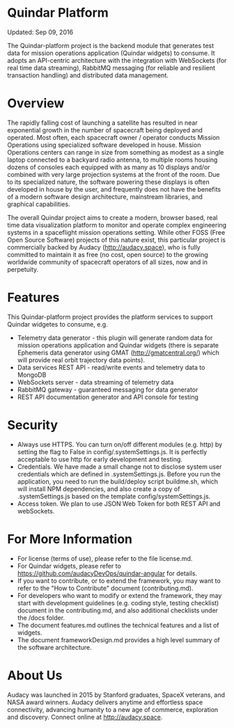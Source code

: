 # Quindar Platform
Updated: Sep 09, 2016

The Quindar-platform project is the backend module that generates test data for mission operations application (Quindar widgets) to consume. It adopts an API-centric architecture with the integration with WebSockets (for real time data streaming), RabbitMQ messaging (for reliable and resilient transaction handling) and distributed data management.

# Overview
The rapidly falling cost of launching a satellite has resulted in near exponential growth in the number of spacecraft being deployed and operated. Most often, each spacecraft owner / operator conducts Mission Operations using specialized software developed in house. Mission Operations centers can range in size from something as modest as a single laptop connected to a backyard radio antenna, to multiple rooms housing dozens of consoles each equipped with as many as 10 displays and/or combined with very large projection systems at the front of the room. Due to its specialized nature, the software powering these displays is often developed in house by the user, and frequently does not have the benefits of a modern software design architecture, mainstream libraries, and graphical capabilities. 

The overall Quindar project aims to create a modern, browser based, real time data visualization platform to monitor and operate complex engineering systems in a spaceflight mission operations setting. While other FOSS (Free Open Source Software) projects of this nature exist, this particular project is commercially backed by Audacy (http://audacy.space), who is fully committed to maintain it as free (no cost, open source) to the growing worldwide community of spacecraft operators of all sizes, now and in perpetuity.

# Features
This Quindar-platform project provides the platform services to support Quindar widgetes to consume, e.g.
* Telemetry data generator - this plugin will generate random data for mission operations application and Quindar widgets (there is separate Ephemeris data generator using GMAT (http://gmatcentral.org/) which will provide real orbit trajectory data points).
* Data services REST API - read/write events and telemetry data to MongoDB 
* WebSockets server - data streaming of telemetry data
* RabbitMQ gateway - guaranteed messaging for data generator 
* REST API documentation generator and API console for testing

# Security
* Always use HTTPS. You can turn on/off different modules (e.g. http) by setting the flag to False in config/.systemSettings.js. It is perfectly acceptable to use http for early development and testing.
* Credentials.  We have made a small change not to disclose system user credentials which are defined in .systemSettings.js.  Before you run the application, you need to run the build/deploy script buildme.sh, which will install NPM dependencies, and also create a copy of .systemSettings.js based on the template config/systemSettings.js.
* Access token. We plan to use JSON Web Token for both REST API and webSockets.

# For More Information
* For license (terms of use), please refer to the file license.md.
* For Quindar widgets, please refer to https://github.com/audacyDevOps/quindar-angular for details.
* If you want to contribute, or to extend the framework, you may want to refer to the "How to Contribute" document (contributing.md).
* For developers who want to modify or extend the framework, they may start with development guidelines (e.g. coding style, testing checklist) document in the contributing.md, and also additional checklists under the /docs folder. 
* The document features.md outlines the technical features and a list of widgets.
* The document frameworkDesign.md provides a high level summary of the software architecture.

# About Us
Audacy was launched in 2015 by Stanford graduates, SpaceX veterans, and NASA award winners. Audacy delivers anytime and effortless space connectivity, advancing humanity to a new age of commerce, exploration and discovery. Connect online at http://audacy.space.


